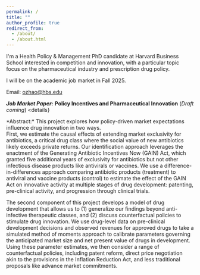 ```yaml
---
permalink: /
title: ""
author_profile: true
redirect_from: 
  - /about/
  - /about.html
---
```


I'm a Health Policy & Management PhD candidate at Harvard Business School interested in competition and innovation, with a particular topic focus on the pharmaceutical industry and prescription drug policy. 

I will be on the academic job market in Fall 2025.

Email: ozhao@hbs.edu

***Job Market Paper:*** **Policy Incentives and Pharmaceutical Innovation** (*Draft coming*)
<details}

<summary>*Abstract:* This project explores how policy-driven market expectations influence drug innovation in two ways.</summary> First, we estimate the causal effects of extending market exclusivity for antibiotics, a critical drug class where the social value of new antibiotics likely exceeds private returns. Our identification approach leverages the enactment of the Generating Antibiotic Incentives Now (GAIN) Act, which granted five additional years of exclusivity for antibiotics but not other infectious disease products like antivirals or vaccines. We use a difference-in-differences approach comparing antibiotic products (treatment) to antiviral and vaccine products (control) to estimate the effect of the GAIN Act on innovative activity at multiple stages of drug development: patenting, pre-clinical activity, and progression through clinical trials.

The second component of this project develops a model of drug development that allows us to (1) generalize our findings beyond anti-infective therapeutic classes, and (2) discuss counterfactual policies to stimulate drug innovation. We use drug-level data on pre-clinical development decisions and observed revenues for approved drugs to take a simulated method of moments approach to calibrate parameters governing the anticipated market size and net present value of drugs in development. Using these parameter estimates, we then consider a range of counterfactual policies, including patent reform, direct price negotiation akin to the provisions in the Inflation Reduction Act, and less traditional proposals like advance market commitments.

</details>
